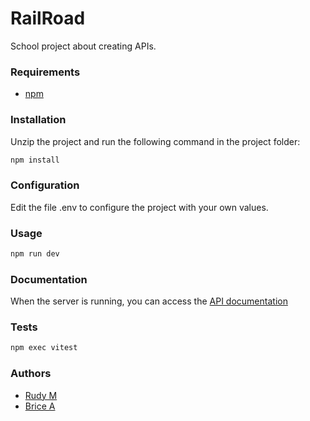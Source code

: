 # RailRoad
School project about creating APIs.

### Requirements
- [npm](https://www.npmjs.com/)

### Installation

Unzip the project and run the following command in the project folder:

```bash
npm install
```

### Configuration

Edit the file .env to configure the project with your own values.

### Usage
```bash
npm run dev
```

### Documentation

When the server is running, you can access the
[API documentation](https://localhost:3000/api-docs/)

### Tests

```bash
npm exec vitest
```

### Authors
- [Rudy M](https://github.com/DeathFull)
- [Brice A](https://github.com/BriceA2103)
